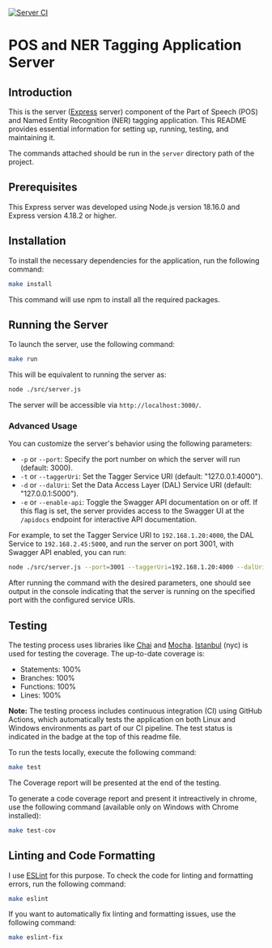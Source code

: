 
[![Server CI](https://github.com/mhornstein/DK-NLP/actions/workflows/server-CI.yml/badge.svg)](https://github.com/mhornstein/DK-NLP/actions/workflows/server-CI.yml)

# POS and NER Tagging Application Server

## Introduction

This is the server ([Express](https://expressjs.com/) server) component of the Part of Speech (POS) and Named Entity Recognition (NER) tagging application. This README provides essential information for setting up, running, testing, and maintaining it.

The commands attached should be run in the `server` directory path of the project.

## Prerequisites

This Express server was developed using Node.js version 18.16.0 and Express version 4.18.2 or higher.

## Installation

To install the necessary dependencies for the application, run the following command:

```bash
make install
```

This command will use npm to install all the required packages.

## Running the Server

To launch the server, use the following command:

```bash
make run
```

This will be equivalent to running the server as:

```bash
node ./src/server.js
```

The server will be accessible via `http://localhost:3000/`.
				 

### Advanced Usage

You can customize the server's behavior using the following parameters:

- `-p` or `--port`: Specify the port number on which the server will run (default: 3000).
- `-t` or `--taggerUri`: Set the Tagger Service URI (default: "127.0.0.1:4000").
- `-d` or `--dalUri`: Set the Data Access Layer (DAL) Service URI (default: "127.0.0.1:5000").
- `-e` or `--enable-api`: Toggle the Swagger API documentation on or off. If this flag is set, the server provides access to the Swagger UI at the `/apidocs` endpoint for interactive API documentation.

For example, to set the Tagger Service URI to `192.168.1.20:4000`, the DAL Service to `192.168.2.45:5000`, and run the server on port 3001, with Swagger API enabled, you can run:

```bash
node ./src/server.js --port=3001 --taggerUri=192.168.1.20:4000 --dalUri=192.168.2.45:5000 --enable-api
```

After running the command with the desired parameters, one should see output in the console indicating that the server is running on the specified port with the configured service URIs.

## Testing

The testing process uses libraries like [Chai](https://www.chaijs.com/) and [Mocha](https://mochajs.org/). [Istanbul](https://www.npmjs.com/package/istanbul) (nyc) is used for testing the coverage.
The up-to-date coverage is:

- Statements: 100%
- Branches: 100%
- Functions: 100%
- Lines: 100%

**Note:** The testing process includes continuous integration (CI) using GitHub Actions, which automatically tests the application on both Linux and Windows environments as part of our CI pipeline. The test status is indicated in the badge at the top of this readme file.

To run the tests locally, execute the following command:

```bash
make test
```

The Coverage report will be presented at the end of the testing.

To generate a code coverage report and present it intreactively in chrome, use the following command (available only on Windows with Chrome installed):

```bash
make test-cov
```


## Linting and Code Formatting

I use [ESLint](https://eslint.org/) for this purpose. To check the code for linting and formatting errors, run the following command:

```bash
make eslint
```

If you want to automatically fix linting and formatting issues, use the following command:

```bash
make eslint-fix
```

